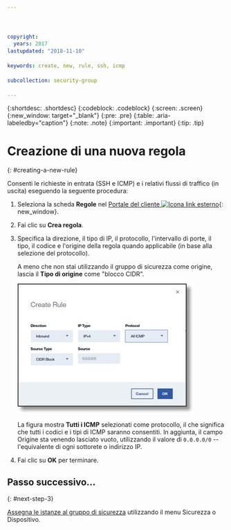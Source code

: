 ```yaml
---



copyright:
  years: 2017
lastupdated: "2018-11-10"

keywords: create, new, rule, ssh, icmp

subcollection: security-group

---
```


{:shortdesc: .shortdesc}
{:codeblock: .codeblock}
{:screen: .screen}
{:new_window: target="_blank"}
{:pre: .pre}
{:table: .aria-labeledby="caption"}
{:note: .note}
{:important: .important}
{:tip: .tip}

# Creazione di una nuova regola
{: #creating-a-new-rule}

Consenti le richieste in entrata (SSH e ICMP) e i relativi flussi di traffico (in uscita) eseguendo la seguente procedura:

1. Seleziona la scheda **Regole** nel [Portale del cliente ![Icona link esterno](../../icons/launch-glyph.svg "Icona link esterno")](https://cloud.ibm.com/classic){: new_window}.
2. Fai clic su **Crea regola**.
3. Specifica la direzione, il tipo di IP, il protocollo, l'intervallo di porte, il tipo, il codice e l'origine della regola quando applicabile (in base alla selezione del protocollo).

	A meno che non stai utilizzando il gruppo di sicurezza come origine, lascia il **Tipo di origine** come "blocco CIDR".

	![Crea una regola](./images/rule_sg.jpg)

	La figura mostra **Tutti i ICMP** selezionati come protocollo, il che significa che tutti i codici e i tipi di ICMP saranno consentiti. In aggiunta, il campo Origine sta venendo lasciato vuoto, utilizzando il valore di `0.0.0.0/0` -- l'equivalente di ogni sottorete o indirizzo IP.

4. Fai clic su **OK** per terminare.

## Passo successivo...
{: #next-step-3}

[Assegna le istanze al gruppo di sicurezza](/docs/infrastructure/security-groups?topic=security-groups-assigning-instances-to-the-security-group) utilizzando il menu Sicurezza o Dispositivo.
